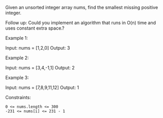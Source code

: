 Given an unsorted integer array nums, find the smallest missing positive integer.

Follow up: Could you implement an algorithm that runs in O(n) time and uses constant extra space.?


Example 1:

Input: nums = [1,2,0]
Output: 3

Example 2:

Input: nums = [3,4,-1,1]
Output: 2

Example 3:

Input: nums = [7,8,9,11,12]
Output: 1

 

Constraints:

    0 <= nums.length <= 300
    -231 <= nums[i] <= 231 - 1

